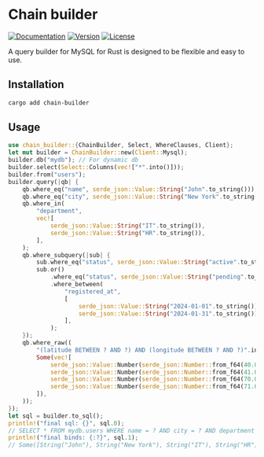 # Chain builder

[![Documentation](https://img.shields.io/badge/docs.rs-chain--builder-66c2a5?style=for-the-badge&labelColor=555555&logoColor=white)](https://docs.rs/chain-builder)
[![Version](https://img.shields.io/crates/v/chain-builder?style=for-the-badge)](https://crates.io/crates/chain-builder)
[![License](https://img.shields.io/crates/l/chain-builder?style=for-the-badge)](https://crates.io/crates/chain-builder)

A query builder for MySQL for Rust is designed to be flexible and easy to use.

## Installation
```bash
cargo add chain-builder
```

## Usage
```rust
use chain_builder::{ChainBuilder, Select, WhereClauses, Client};
let mut builder = ChainBuilder::new(Client::Mysql);
builder.db("mydb"); // For dynamic db
builder.select(Select::Columns(vec!["*".into()]));
builder.from("users");
builder.query(|qb| {
    qb.where_eq("name", serde_json::Value::String("John".to_string()));
    qb.where_eq("city", serde_json::Value::String("New York".to_string()));
    qb.where_in(
        "department",
        vec![
            serde_json::Value::String("IT".to_string()),
            serde_json::Value::String("HR".to_string()),
        ],
    );
    qb.where_subquery(|sub| {
        sub.where_eq("status", serde_json::Value::String("active".to_string()));
        sub.or()
            .where_eq("status", serde_json::Value::String("pending".to_string()))
            .where_between(
                "registered_at",
                [
                    serde_json::Value::String("2024-01-01".to_string()),
                    serde_json::Value::String("2024-01-31".to_string()),
                ],
            );
    });
    qb.where_raw((
        "(latitude BETWEEN ? AND ?) AND (longitude BETWEEN ? AND ?)".into(),
        Some(vec![
            serde_json::Value::Number(serde_json::Number::from_f64(40.0).unwrap()),
            serde_json::Value::Number(serde_json::Number::from_f64(41.0).unwrap()),
            serde_json::Value::Number(serde_json::Number::from_f64(70.0).unwrap()),
            serde_json::Value::Number(serde_json::Number::from_f64(71.0).unwrap()),
        ]),
    ));
});
let sql = builder.to_sql();
println!("final sql: {}", sql.0);
// SELECT * FROM mydb.users WHERE name = ? AND city = ? AND department IN (?,?) AND (status = ? OR (status = ? AND registered_at BETWEEN ? AND ?)) AND (latitude BETWEEN ? AND ?) AND (longitude BETWEEN ? AND ?)
println!("final binds: {:?}", sql.1);
// Some([String("John"), String("New York"), String("IT"), String("HR"), String("active"), String("pending"), String("2024-01-01"), String("2024-01-31"), Number(40.0), Number(41.0), Number(70.0), Number(71.0)])
```